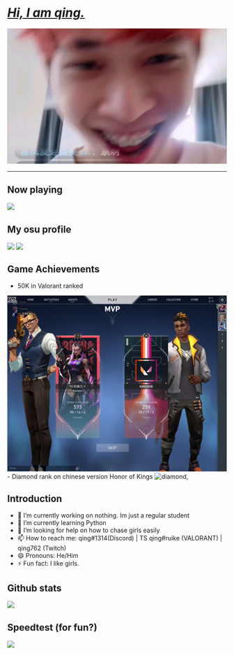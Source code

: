 # [**_Hi, I am qing._**](https://twitch.tv/qing762)
<img src = "ca9151fb21fe87fe7eb570c882665c3d3b18072a.jpg" alt = "pfp" width="928" height="310" />

-----------------------------

## Now playing
<img src = "https://spotify-github-profile.vercel.app/api/view?uid=317vougvtdhlzeiyxymtu33cfe7i&cover_image=true&theme=natemoo-re&show_offline=false&bar_color=000000&bar_color_cover=true" />

## My osu profile
<img src= "https://osu-sig.vercel.app/card?user=jibailanjiao&mode=std&lang=en&blur=6&round_avatar=true&animation=true&hue=2551" />
<img src= "https://osekai.net/profiles/img/banner.svg?id=30113272" />

## Game Achievements
- 50K in Valorant ranked
<img src = "50k.jpg" alt = "50k" />
- Diamond rank on chinese version Honor of Kings
<img src = "SVID_20221004_163143_1.gif" alt = "diamond" />,

## Introduction
- 🔭 I’m currently working on nothing. Im just a regular student
- 🌱 I’m currently learning Python
- 🤔 I’m looking for help on how to chase girls easily
- 📫 How to reach me: qing#1314(Discord) | TS qing#ruike (VALORANT) | qing762 (Twitch)
- 😄 Pronouns: He/Him
- ⚡ Fun fact: I like girls.

## Github stats
<img src = "https://github-readme-stats.vercel.app/api?username=qing762" />

## Speedtest (for fun?)
<img src = "https://www.speedtest.net/result/13759157978.png" />
